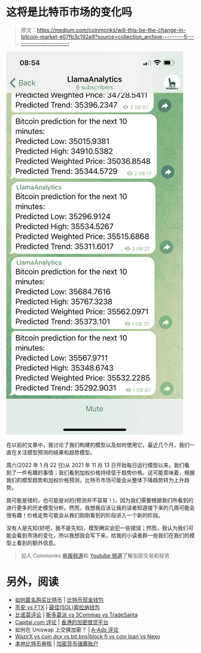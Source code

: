 # 这将是比特币市场的变化吗

> 原文：<https://medium.com/coinmonks/will-this-be-the-change-in-bitcoin-market-e07fb3c192a9?source=collection_archive---------5----------------------->

![](img/c6a39a362351ee697e328540ccdfcff8.png)

在以前的文章中，我讨论了我们构建的模型以及如何使用它。最近几个月，我们一直在关注模型预测的结果和趋势模型。

周六(2022 年 1 月 22 日)从 2021 年 11 月 13 日开始每日运行模型以来，我们看到了一件有趣的事情；我们看到加权价格持续低于趋势价格。这可能意味着，根据我们的模型趋势和加权价格预测，比特币市场可能会从整体下降趋势转为上升趋势。

我可能是错的，也可能是对的(预测并不容易！)，因为我们需要根据我们所看到的进行更多的历史模型分析。然而，我想我应该让我的读者知道接下来的几周可能会很有趣！价格走势可能会从我们刚刚看到的阶段进入一个新的阶段。

没有人是先知(好吧，我不是先知)，模型确实会犯一些错误；然而，我认为我们可能会看到市场的变化，所以我想我会写下来，给我的小读者群一些我们在我们的模型上看到的额外信息。

> 加入 Coinmonks [电报频道](https://t.me/coincodecap)和 [Youtube 频道](https://www.youtube.com/c/coinmonks/videos)了解加密交易和投资

# 另外，阅读

*   [如何匿名购买比特币](https://coincodecap.com/buy-bitcoin-anonymously) | [比特币现金钱包](https://coincodecap.com/bitcoin-cash-wallets)
*   [币安 vs FTX](https://coincodecap.com/binance-vs-ftx) | [最佳(SOL)索拉纳钱包](https://coincodecap.com/solana-wallets)
*   [比诺莫评论](https://coincodecap.com/binomo-review) | [斯多葛派 vs 3Commas vs TradeSanta](https://coincodecap.com/stoic-vs-3commas-vs-tradesanta)
*   [Capital.com 评论](https://coincodecap.com/capital-com-review) | [香港的加密借贷平台](https://coincodecap.com/crypto-lending-hong-kong)
*   如何在 Uniswap 上交换加密？ | [A-Ads 评论](https://coincodecap.com/a-ads-review)
*   [WazirX vs coin dcx vs bit bns](/coinmonks/wazirx-vs-coindcx-vs-bitbns-149f4f19a2f1)|[block fi vs coin loan vs Nexo](/coinmonks/blockfi-vs-coinloan-vs-nexo-cb624635230d)
*   [本地比特币审核](/coinmonks/localbitcoins-review-6cc001c6ed56) | [加密货币储蓄账户](https://coincodecap.com/cryptocurrency-savings-accounts)